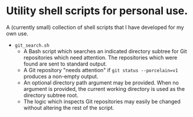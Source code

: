 # Utility shell scripts for personal use.

A (currently small) collection of shell scripts that I have developed
for my own use.

* `git_search.sh`
  * A Bash script which searches an indicated directory subtree for Git
    repositories which need attention. The repositories which were found are
    sent to standard output.
  * A Git repository "needs attention" if `git status --porcelain=v1` produces
    a non-empty output.
  * An optional directory path argument may be provided. When no argument is
    provided, the current working directory is used as the directory subtree
    root.
  * The logic which inspects Git repositories may easily be changed without
    altering the rest of the script.
